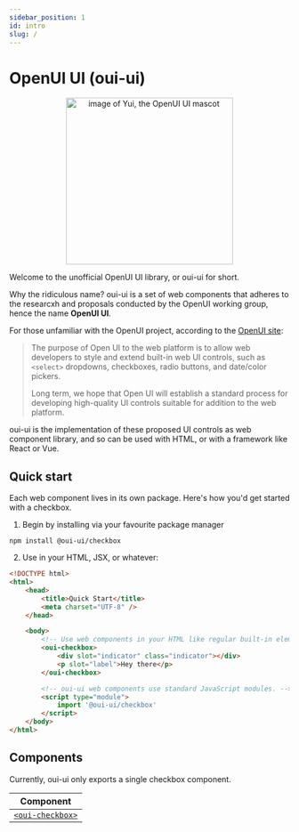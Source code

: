 ```yaml
---
sidebar_position: 1
id: intro
slug: /
---
```


# OpenUI UI (oui-ui)

<div align="center">
<img width="300" src="/img/yui-speech.png" alt="image of Yui, the OpenUI UI mascot" ></img>
</div>

Welcome to the unofficial OpenUI UI library, or oui-ui for short.

Why the ridiculous name? oui-ui is a set of web components that adheres to the researcxh and proposals conducted by the OpenUI working group, hence the name **OpenUI UI**.

For those unfamiliar with the OpenUI project, according to the [OpenUI site](https://open-ui.org/):

> The purpose of Open UI to the web platform is to allow web developers to style and extend built-in web UI controls, such as `<select>` dropdowns, checkboxes, radio buttons, and date/color pickers.
>
> Long term, we hope that Open UI will establish a standard process for developing high-quality UI controls suitable for addition to the web platform.

oui-ui is the implementation of these proposed UI controls as web component library, and so can be used with HTML, or with a framework like React or Vue.

## Quick start

Each web component lives in its own package. Here's how you'd get started with a checkbox.

1. Begin by installing via your favourite package manager

`npm install @oui-ui/checkbox`

2. Use in your HTML, JSX, or whatever:

```html
<!DOCTYPE html>
<html>
    <head>
        <title>Quick Start</title>
        <meta charset="UTF-8" />
    </head>

    <body>
        <!-- Use web components in your HTML like regular built-in elements. -->
        <oui-checkbox>
            <div slot="indicator" class="indicator"></div>
            <p slot="label">Hey there</p>
        </oui-checkbox>

        <!-- oui-ui web components use standard JavaScript modules. -->
        <script type="module">
            import '@oui-ui/checkbox'
        </script>
    </body>
</html>
```

## Components

Currently, oui-ui only exports a single checkbox component.

| Component                                                                             |
| ------------------------------------------------------------------------------------- |
| [`<oui-checkbox>`](https://github.com/andrico1234/oui-ui/tree/main/packages/checkbox) |
